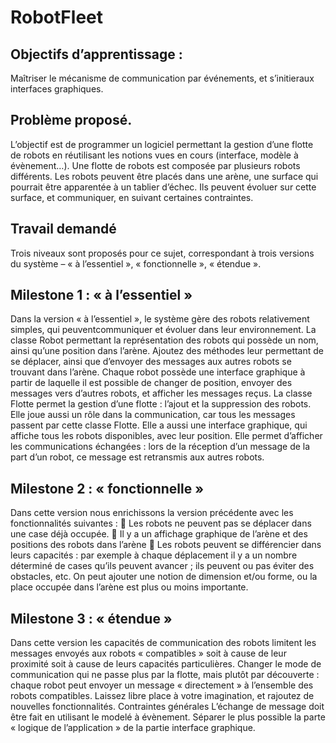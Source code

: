# RobotFleet

## Objectifs d’apprentissage : 
Maîtriser le mécanisme de communication par événements, et s’initieraux interfaces graphiques.

## Problème proposé.
L’objectif est de programmer un logiciel permettant la gestion d’une flotte de robots en réutilisant les notions vues en cours (interface, modèle à évènement…). Une flotte de robots est composée par plusieurs robots différents. Les robots peuvent être placés dans une arène, une surface qui pourrait être apparentée à un tablier d’échec. Ils peuvent évoluer sur cette surface, et communiquer, en suivant certaines contraintes.

## Travail demandé
Trois niveaux sont proposés pour ce sujet, correspondant à trois versions du système – « à l’essentiel », « fonctionnelle », « étendue ».

## Milestone 1 : « à l’essentiel »
Dans la version « à l’essentiel », le système gère des robots relativement simples, qui peuventcommuniquer et évoluer dans leur environnement. La classe Robot permettant la représentation des robots qui possède un nom, ainsi qu’une position dans l’arène. Ajoutez des méthodes leur permettant de se déplacer, ainsi que d’envoyer des messages aux autres robots se trouvant dans l’arène. Chaque robot possède une interface graphique à partir de laquelle il est possible de changer de position, envoyer des messages vers d’autres robots, et afficher les messages reçus. La classe Flotte permet la gestion d’une flotte : l’ajout et la suppression des robots. Elle joue aussi un rôle dans la communication, car tous les messages passent par cette classe Flotte. Elle a aussi une interface graphique, qui affiche tous les robots disponibles, avec leur position. Elle permet d’afficher les communications échangées : lors de la réception d’un message de la part d’un robot, ce message est retransmis aux autres robots.

## Milestone 2 : « fonctionnelle »
Dans cette version nous enrichissons la version précédente avec les fonctionnalités suivantes :
 Les robots ne peuvent pas se déplacer dans une case déjà occupée.
 Il y a un affichage graphique de l’arène et des positions des robots dans l’arène
 Les robots peuvent se différencier dans leurs capacités : par exemple à chaque déplacement il y a un nombre déterminé de cases qu’ils peuvent avancer ; ils peuvent ou pas éviter des obstacles, etc. On peut ajouter une notion de dimension et/ou forme, ou la place occupée dans l’arène est plus ou moins importante. 

## Milestone 3 : « étendue »
Dans cette version les capacités de communication des robots limitent les messages envoyés aux
robots « compatibles » soit à cause de leur proximité soit à cause de leurs capacités particulières.
Changer le mode de communication qui ne passe plus par la flotte, mais plutôt par découverte :
chaque robot peut envoyer un message « directement » à l’ensemble des robots compatibles. Laissez
libre place à votre imagination, et rajoutez de nouvelles fonctionnalités.
Contraintes générales
L’échange de message doit être fait en utilisant le modelé à évènement.
Séparer le plus possible la parte « logique de l’application » de la partie interface graphique. 
